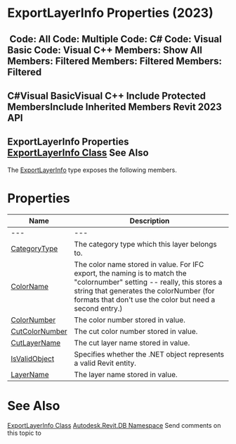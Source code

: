# ExportLayerInfo Properties (2023)

﻿
 Code: All Code: Multiple Code: C# Code: Visual Basic Code: Visual C++  Members: Show All Members: Filtered Members: Filtered Members: Filtered   
---  
C#Visual BasicVisual C++
Include Protected MembersInclude Inherited Members
Revit 2023 API  
---  
ExportLayerInfo Properties  
[ExportLayerInfo Class](88a99694-968a-99f7-870a-f46737bd5927.md "ExportLayerInfo Class") See Also  
---  
The [ExportLayerInfo](88a99694-968a-99f7-870a-f46737bd5927.md "ExportLayerInfo Class") type exposes the following members.
# Properties
| Name | Description |
| --- | --- |
| --- | --- | --- |
| [CategoryType](e04b3dca-a39a-80f6-cd2d-970a2d53accf.md "CategoryType Property") | The category type which this layer belongs to. |
| [ColorName](340ddf1d-6b6b-9dc5-b810-adc49fd7e588.md "ColorName Property") | The color name stored in value. For IFC export, the naming is to match the "colornumber" setting -- really, this stores a string that generates the colorNumber (for formats that don't use the color but need a second entry.) |
| [ColorNumber](b4573c4c-4fbf-4cae-9daa-56ae56238c7a.md "ColorNumber Property") | The color number stored in value. |
| [CutColorNumber](709b3f69-aa51-7c21-e59f-7b862ab27687.md "CutColorNumber Property") | The cut color number stored in value. |
| [CutLayerName](b9a4b8a6-0905-9406-e825-ee5b1b0fe2c9.md "CutLayerName Property") | The cut layer name stored in value. |
| [IsValidObject](d00d4127-b409-ba78-c78e-b5a272548217.md "IsValidObject Property") | Specifies whether the .NET object represents a valid Revit entity. |
| [LayerName](6b2cbbf8-6f6f-d06a-2b44-2dd34247f410.md "LayerName Property") | The layer name stored in value. |

# See Also
[ExportLayerInfo Class](88a99694-968a-99f7-870a-f46737bd5927.md "ExportLayerInfo Class")
[Autodesk.Revit.DB Namespace](87546ba7-461b-c646-cbb1-2cb8f5bff8b2.md "Autodesk.Revit.DB Namespace")
Send comments on this topic to 